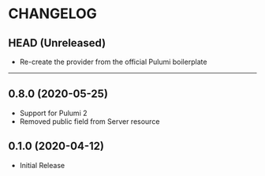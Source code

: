 CHANGELOG
=========

## HEAD (Unreleased)
* Re-create the provider from the official Pulumi boilerplate
---

## 0.8.0 (2020-05-25)
* Support for Pulumi 2
* Removed public field from Server resource

## 0.1.0 (2020-04-12)
* Initial Release
